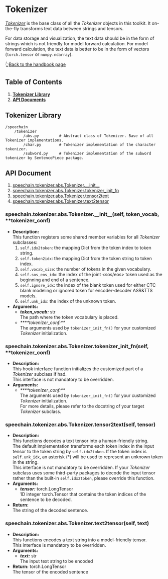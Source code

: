 # Tokenizer
[_Tokenizer_]() is the base class of all the _Tokenizer_ objects in this toolkit. 
It on-the-fly transforms text data between strings and tensors.  

For data storage and visualization, the text data should be in the form of strings which is not friendly for model forward calculation. 
For model forward calculation, the text data is better to be in the form of vectors (`torch.tensor` or `numpy.ndarray`).


👆[Back to the handbook page](https://github.com/ahclab/SpeeChain#the-speechain-toolkit)

## Table of Contents
1. [**Tokenizer Library**]()
2. [**API Documents**]()


## Tokenizer Library
```
/speechain
    /tokenizer
        /abs.py         # Abstract class of Tokenizer. Base of all Tokenizer implementations.
        /char.py        # Tokenizer implementation of the character tokenizer.
        /subword.py     # Tokenizer implementation of the subword tokenizer by SentencePiece package.
```

## API Document
1. [speechain.tokenizer.abs.Tokenizer.\_\_init__]()
2. [speechain.tokenizer.abs.Tokenizer.tokenizer_init_fn]()
3. [speechain.tokenizer.abs.Tokenizer.tensor2text]()
4. [speechain.tokenizer.abs.Tokenizer.text2tensor]()


### speechain.tokenizer.abs.Tokenizer.\_\_init__(self, token_vocab, **tokenizer_conf)
* **Description:**  
    This function registers some shared member variables for all _Tokenizer_ subclasses: 
    1. `self.idx2token`: the mapping Dict from the token index to token string.
    2. `self.token2idx`: the mapping Dict from the token string to token index.
    3. `self.vocab_size`: the number of tokens in the given vocabulary.
    4. `self.sos_eos_idx`: the index of the joint <sos/eos> token used as the beginning and end of a sentence.
    5. `self.ignore_idx`: the index of the blank token used for either CTC blank modeling or ignored token for encoder-decoder ASR&TTS models.
    6. `self.unk_idx`: the index of the unknown token.
* **Arguments:**
  * _**token_vocab:**_ str  
    The path where the token vocabulary is placed.
  * _****tokenizer_conf:**_  
    The arguments used by `tokenizer_init_fn()` for your customized _Tokenizer_ initialization.

### speechain.tokenizer.abs.Tokenizer.tokenizer_init_fn(self, **tokenizer_conf)
* **Description:**  
    This hook interface function initializes the customized part of a _Tokenizer_ subclass if had.  
    This interface is not mandatory to be overridden.
* **Arguments:**
  * _****tokenizer_conf:**_  
    The arguments used by `tokenizer_init_fn()` for your customized _Tokenizer_ initialization.  
    For more details, please refer to the docstring of your target _Tokenizer_ subclass.

### speechain.tokenizer.abs.Tokenizer.tensor2text(self, tensor)
* **Description:**  
    This functions decodes a text tensor into a human-friendly string.  
    The default implementation transforms each token index in the input tensor to the token string by `self.idx2token`. 
    If the token index is `self.unk_idx`, an asterisk (*) will be used to represent an unknown token in the string.  
    This interface is not mandatory to be overridden. If your _Tokenizer_ subclass uses some third-party packages to decode the input tensor rather than the built-in `self.idx2token`, 
    please override this function.
* **Arguments:**
  * _**tensor:**_ torch.LongTensor  
    1D integer torch.Tensor that contains the token indices of the sentence to be decoded.
* **Return:**  
    The string of the decoded sentence.

### speechain.tokenizer.abs.Tokenizer.text2tensor(self, text)
* **Description:**  
    This functions encodes a text string into a model-friendly tensor.  
    This interface is mandatory to be overridden.
* **Arguments:**
  * _**text:**_ str  
    The input text string to be encoded
* **Return:** torch.LongTensor  
    The tensor of the encoded sentence
